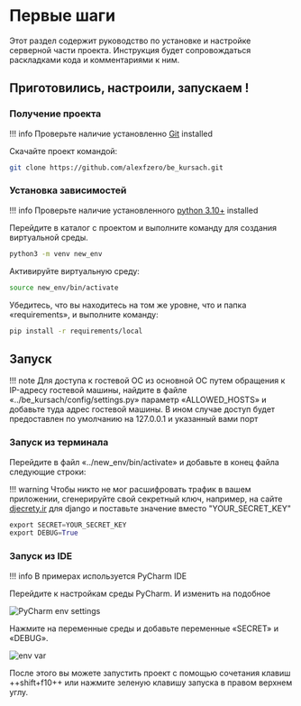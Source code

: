 # Первые шаги

Этот раздел содержит руководство по установке и настройке серверной части проекта. Инструкция будет сопровождаться раскладками кода и комментариями к ним.

## Приготовились, настроили, запускаем !

### Получение проекта

!!! info
	Проверьте наличие установленно [Git](https://git-scm.com/book/en/v2/Getting-Started-Installing-Git) installed

Скачайте проект командой:

``` bash
git clone https://github.com/alexfzero/be_kursach.git
```


### Установка зависимостей

!!! info
	Проверьте наличие установленного [python 3.10+](https://www.python.org/downloads/) installed


Перейдите в каталог с проектом и выполните команду для создания виртуальной среды.

``` bash
python3 -m venv new_env
```

Активируйте виртуальную среду:

``` bash
source new_env/bin/activate
```

Убедитесь, что вы находитесь на том же уровне, что и папка «requirements», и выполните команду:

``` bash
pip install -r requirements/local 
```

## Запуск

!!! note
	Для доступа к гостевой ОС из основной ОС путем обращения к IP-адресу гостевой машины, найдите в файле «../be_kursach/config/settings.py» параметр «ALLOWED_HOSTS» и добавьте туда адрес гостевой машины. В ином случае доступ будет предоставлен по умолчанию на 127.0.0.1 и указанный вами порт

### Запуск из терминала

Перейдите в файл «../new_env/bin/activate» и добавьте в конец файла следующие строки:

!!! warning
	Чтобы никто не мог расшифровать трафик в вашем приложении, сгенерируйте свой секретный ключ, например, на сайте [djecrety.ir](https://djecrety.ir/) для django и поставьте значение вместо "YOUR_SECRET_KEY"

```py
export SECRET=YOUR_SECRET_KEY
export DEBUG=True
```

### Запуск из IDE

!!! info
	В примерах используется PyCharm IDE

Перейдите к настройкам среды PyCharm. И изменить на подобное

![PyCharm env settings](../assets/pycharm_env_settings.png)

Нажмите на переменные среды и добавьте переменные «SECRET» и «DEBUG».

![env var](../assets/env_var.png)

После этого вы можете запустить проект с помощью сочетания клавиш ++shift+f10++ или нажмите зеленую клавишу запуска в правом верхнем углу.
